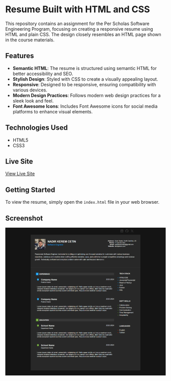 # Resume Built with HTML and CSS

This repository contains an assignment for the Per Scholas Software Engineering Program, focusing on creating a responsive resume using HTML and plain CSS. The design closely resembles an HTML page shown in the course materials.

## Features

- **Semantic HTML**: The resume is structured using semantic HTML for better accessibility and SEO.
- **Stylish Design**: Styled with CSS to create a visually appealing layout.
- **Responsive**: Designed to be responsive, ensuring compatibility with various devices.
- **Modern Design Practices**: Follows modern web design practices for a sleek look and feel.
- **Font Awesome Icons**: Includes Font Awesome icons for social media platforms to enhance visual elements.

## Technologies Used

- HTML5
- CSS3

## Live Site

[View Live Site](https://resume-html-css-mu.vercel.app/)

## Getting Started

To view the resume, simply open the `index.html` file in your web browser.

## Screenshot

![Resume Screenshot](screenshot.jpg)
